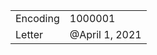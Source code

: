 <table><tbody><tr class="odd"><td>Encoding</td><td>1000001</td></tr><tr class="even"><td>Letter</td><td>@April 1, 2021</td></tr></tbody></table>
